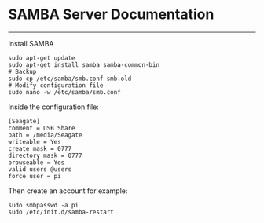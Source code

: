 # SAMBA Server Documentation

---

Install SAMBA

```shell
sudo apt-get update
sudo apt-get install samba samba-common-bin
# Backup
sudo cp /etc/samba/smb.conf smb.old
# Modify configuration file
sudo nano -w /etc/samba/smb.conf
```

Inside the configuration file:

```shell
[Seagate]
comment = USB Share
path = /media/Seagate
writeable = Yes
create mask = 0777
directory mask = 0777
browseable = Yes
valid users @users
force user = pi
```

Then create an account for example:

```shell
sudo smbpasswd -a pi
sudo /etc/init.d/samba-restart
```
